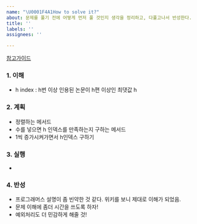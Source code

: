 ```yaml
---
name: "\U0001F4A1How to solve it?"
about: 문제를 풀기 전에 어떻게 먼저 풀 것인지 생각을 정리하고, 다풀고나서 반성한다.
title: ''
labels: ''
assignees: ''

---
```


[참고가이드](https://megaptera.notion.site/6-5f9b4105eb0748fd8f8baa631d92d6ea)

### 1. 이해
- h index : h번 이상 인용된 논문이 h편 이상인 최댓값 h

### 2. 계획
- 정렬하는 메서드
- 수를 넣으면 h 인덱스를 만족하는지 구하는 메서드
- 1씩 증가시켜가면서 h인덱스 구하기

### 3. 실행
- 

### 4. 반성
- 프로그래머스 설명이 좀 빈약한 것 같다. 위키를 보니 제대로 이해가 되었음.
- 문제 이해에 좀더 시간을 쓰도록 하자!
- 예외처리도 더 민감하게 해줄 것!
